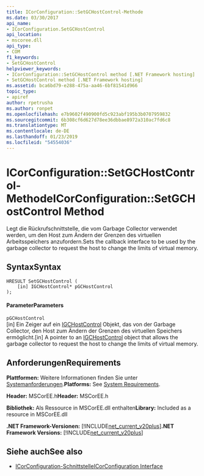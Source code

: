 ```yaml
---
title: ICorConfiguration::SetGCHostControl-Methode
ms.date: 03/30/2017
api_name:
- ICorConfiguration.SetGCHostControl
api_location:
- mscoree.dll
api_type:
- COM
f1_keywords:
- SetGCHostControl
helpviewer_keywords:
- ICorConfiguration::SetGCHostControl method [.NET Framework hosting]
- SetGCHostControl method [.NET Framework hosting]
ms.assetid: bca6bd79-e288-475a-aa46-6bf81541d966
topic_type:
- apiref
author: rpetrusha
ms.author: ronpet
ms.openlocfilehash: e7b9602f490900fd5c923abf195b3b0707959832
ms.sourcegitcommit: 6b308cf6d627d78ee36dbbae8972a310ac7fd6c8
ms.translationtype: MT
ms.contentlocale: de-DE
ms.lasthandoff: 01/23/2019
ms.locfileid: "54554036"
---
```

# <a name="icorconfigurationsetgchostcontrol-method"></a><span data-ttu-id="b8dd8-102">ICorConfiguration::SetGCHostControl-Methode</span><span class="sxs-lookup"><span data-stu-id="b8dd8-102">ICorConfiguration::SetGCHostControl Method</span></span>
<span data-ttu-id="b8dd8-103">Legt die Rückrufschnittstelle, die vom Garbage Collector verwendet werden, um den Host zum Ändern der Grenzen des virtuellen Arbeitsspeichers anzufordern.</span><span class="sxs-lookup"><span data-stu-id="b8dd8-103">Sets the callback interface to be used by the garbage collector to request the host to change the limits of virtual memory.</span></span>  
  
## <a name="syntax"></a><span data-ttu-id="b8dd8-104">Syntax</span><span class="sxs-lookup"><span data-stu-id="b8dd8-104">Syntax</span></span>  
  
```  
HRESULT SetGCHostControl (  
    [in] IGCHostControl* pGCHostControl  
);  
```  
  
#### <a name="parameters"></a><span data-ttu-id="b8dd8-105">Parameter</span><span class="sxs-lookup"><span data-stu-id="b8dd8-105">Parameters</span></span>  
 `pGCHostControl`  
 <span data-ttu-id="b8dd8-106">[in] Ein Zeiger auf ein [IGCHostControl](../../../../docs/framework/unmanaged-api/hosting/igchostcontrol-interface.md) Objekt, das von der Garbage Collector, den Host zum Ändern der Grenzen des virtuellen Speichers ermöglicht.</span><span class="sxs-lookup"><span data-stu-id="b8dd8-106">[in] A pointer to an [IGCHostControl](../../../../docs/framework/unmanaged-api/hosting/igchostcontrol-interface.md) object that allows the garbage collector to request the host to change the limits of virtual memory.</span></span>  
  
## <a name="requirements"></a><span data-ttu-id="b8dd8-107">Anforderungen</span><span class="sxs-lookup"><span data-stu-id="b8dd8-107">Requirements</span></span>  
 <span data-ttu-id="b8dd8-108">**Plattformen:** Weitere Informationen finden Sie unter [Systemanforderungen](../../../../docs/framework/get-started/system-requirements.md).</span><span class="sxs-lookup"><span data-stu-id="b8dd8-108">**Platforms:** See [System Requirements](../../../../docs/framework/get-started/system-requirements.md).</span></span>  
  
 <span data-ttu-id="b8dd8-109">**Header:** MSCorEE.h</span><span class="sxs-lookup"><span data-stu-id="b8dd8-109">**Header:** MSCorEE.h</span></span>  
  
 <span data-ttu-id="b8dd8-110">**Bibliothek:** Als Ressource in MSCorEE.dll enthalten</span><span class="sxs-lookup"><span data-stu-id="b8dd8-110">**Library:** Included as a resource in MSCorEE.dll</span></span>  
  
 <span data-ttu-id="b8dd8-111">**.NET Framework-Versionen:** [!INCLUDE[net_current_v20plus](../../../../includes/net-current-v20plus-md.md)]</span><span class="sxs-lookup"><span data-stu-id="b8dd8-111">**.NET Framework Versions:** [!INCLUDE[net_current_v20plus](../../../../includes/net-current-v20plus-md.md)]</span></span>  
  
## <a name="see-also"></a><span data-ttu-id="b8dd8-112">Siehe auch</span><span class="sxs-lookup"><span data-stu-id="b8dd8-112">See also</span></span>
- [<span data-ttu-id="b8dd8-113">ICorConfiguration-Schnittstelle</span><span class="sxs-lookup"><span data-stu-id="b8dd8-113">ICorConfiguration Interface</span></span>](../../../../docs/framework/unmanaged-api/hosting/icorconfiguration-interface.md)
